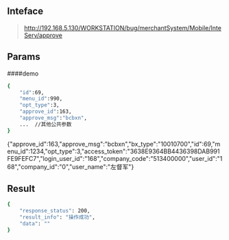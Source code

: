 ## Inteface

> http://192.168.5.130/WORKSTATION/bug/merchantSystem/Mobile/InteServ/approve

## Params
####demo
``` bash
{
    "id":69,
    "menu_id":990,
    "opt_type":3,
    "approve_id":163,
    "approve_msg":"bcbxn",
    ...  //其他公共参数
}
```
{"approve_id":163,"approve_msg":"bcbxn","bx_type":"10010700","id":69,"menu_id":1234,"opt_type":3,"access_token":"3638E9364BB4436398DAB991FE9FEFC7","login_user_id":"168","company_code":"513400000","user_id":"168","company_id":"0","user_name":"左督军"}
## Result

``` bash
{
    "response_status": 200,
    "result_info": "操作成功",
    "data": ""
}
```
